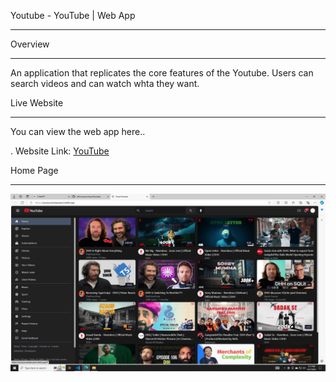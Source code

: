 Youtube - YouTube | Web App
__________________________________________________________________________________________________________________________________________________________________________________________________________
Overview
_________________________________________________________________________________________________________________________________________________________________________________________________________
An application that replicates the core features of the Youtube. Users can search videos and can watch whta they want.

Live Website 
__________________________________________________________________________________________________________________________________________________________________________________________________________
You can view the web app here..

. Website Link: [YouTube](https://youtubeclonees.netlify.app)

Home Page
__________________________________________________________________________________________________________________________________________________________________________________________________________
![image alt](https://github.com/amitku26/amityoutube/blob/c20363096194123441b4f61f4c82346ff0dddaeb/images/Home.png)

